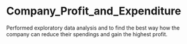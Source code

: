 # Company_Profit_and_Expenditure
Performed exploratory data analysis and to find the best way how the company can reduce their spendings and gain the highest profit.
